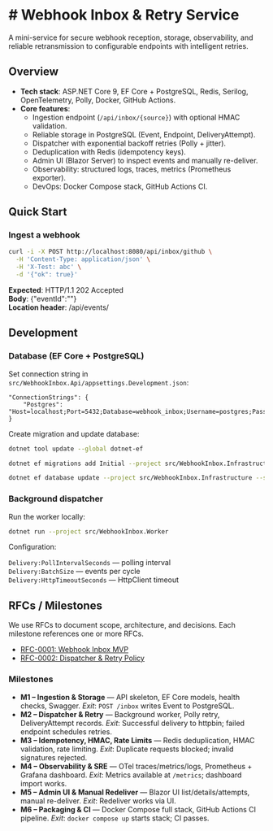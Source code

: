 # # Webhook Inbox & Retry Service

A mini-service for secure webhook reception, storage, observability, and reliable retransmission to configurable endpoints with intelligent retries.

## Overview
- **Tech stack**: ASP.NET Core 9, EF Core + PostgreSQL, Redis, Serilog, OpenTelemetry, Polly, Docker, GitHub Actions.
- **Core features**:
  - Ingestion endpoint (`/api/inbox/{source}`) with optional HMAC validation.
  - Reliable storage in PostgreSQL (Event, Endpoint, DeliveryAttempt).
  - Dispatcher with exponential backoff retries (Polly + jitter).
  - Deduplication with Redis (idempotency keys).
  - Admin UI (Blazor Server) to inspect events and manually re-deliver.
  - Observability: structured logs, traces, metrics (Prometheus exporter).
  - DevOps: Docker Compose stack, GitHub Actions CI.

## Quick Start

### Ingest a webhook
```bash
curl -i -X POST http://localhost:8080/api/inbox/github \
  -H 'Content-Type: application/json' \
  -H 'X-Test: abc' \
  -d '{"ok": true}'
```

**Expected**: HTTP/1.1 202 Accepted  
**Body**: {"eventId":"<GUID>"}  
**Location header**: /api/events/<GUID>

## Development

### Database (EF Core + PostgreSQL)

Set connection string in `src/WebhookInbox.Api/appsettings.Development.json`:

```
"ConnectionStrings": { 
    "Postgres": "Host=localhost;Port=5432;Database=webhook_inbox;Username=postgres;Password=postgres" 
}
```

Create migration and update database:
```bash
dotnet tool update --global dotnet-ef

dotnet ef migrations add Initial --project src/WebhookInbox.Infrastructure --startup-project src/WebhookInbox.Api --output-dir Migrations

dotnet ef database update --project src/WebhookInbox.Infrastructure --startup-project src/WebhookInbox.Api
```

### Background dispatcher
Run the worker locally:
```bash
dotnet run --project src/WebhookInbox.Worker
```

Configuration:

`Delivery:PollIntervalSeconds` — polling interval  
`Delivery:BatchSize` — events per cycle  
`Delivery:HttpTimeoutSeconds` — HttpClient timeout  

## RFCs / Milestones
We use RFCs to document scope, architecture, and decisions. Each milestone references one or more RFCs.

- [RFC-0001: Webhook Inbox MVP](docs/rfc/rfc-0001-webhook-inbox-mvp.md)
- [RFC-0002: Dispatcher & Retry Policy](docs/rfc/rfc-0002-dispatcher-retry.md)

### Milestones
- **M1 – Ingestion & Storage** — API skeleton, EF Core models, health checks, Swagger. *Exit*: `POST /inbox` writes Event to PostgreSQL.
- **M2 – Dispatcher & Retry** — Background worker, Polly retry, DeliveryAttempt records. *Exit*: Successful delivery to httpbin; failed endpoint schedules retries.
- **M3 – Idempotency, HMAC, Rate Limits** — Redis deduplication, HMAC validation, rate limiting. *Exit*: Duplicate requests blocked; invalid signatures rejected.
- **M4 – Observability & SRE** — OTel traces/metrics/logs, Prometheus + Grafana dashboard. *Exit*: Metrics available at `/metrics`; dashboard import works.
- **M5 – Admin UI & Manual Redeliver** — Blazor UI list/details/attempts, manual re-deliver. *Exit*: Redeliver works via UI.
- **M6 – Packaging & CI** — Docker Compose full stack, GitHub Actions CI pipeline. *Exit*: `docker compose up` starts stack; CI passes.